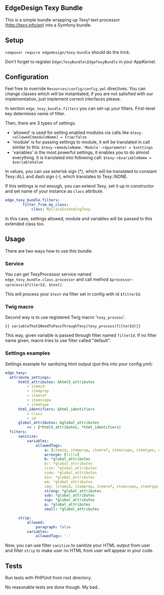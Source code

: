 ## EdgeDesign Texy Bundle

This is a simple bundle wrapping up Texy! text processor (http://texy.info/en) into a Symfony bundle.


## Setup

`composer require edgedesign/texy-bundle` should do the trick.

Don't forget to register `Edge\TexyBundle\EdgeTexyBundle` in your AppKernel.

## Configuration

Feel free to override `Resources/config/config.yml` directives.
You can change classes which will be instantiated, if you are not satisfied with our implementation, 
just implement correct interfaces please.

In section `edge_texy_bundle.filters` you can set-up your filters.
First-level key determines name of filter. 

Then, there are 3 types of settings. 
- 'allowed' is used for setting enabled modules via calls like `$texy->allowed[$moduleName] = true/false`
- 'module' is for passing settings to module, it will be translated in call similar to this: `$texy->$moduleName.'Module'->$parameter = $settings`
- 'variables' is the most powerful settings, it enables you to do almost everything. It is translated into following call: `$texy->$variableName = $variableValue`

In values, you can use asterisk sign (*), which will be translated to constant Texy::ALL and dash sign (-), which translates to Texy::NONE.

If this settings is not enough, you can extend Texy, set it up in constructor and set name of your instance as `class` attribute.

```yaml
edge_texy_bundle.filters:
        filter_from_my_class:
            class: MyClassExtendingTexy    			
```

In this case, settings allowed, module and variables will be passed to this extended class too.

## Usage

There are two ways how to use this bundle.

### Service
You can get TexyProcessor service named `edge_texy_bundle.class.processor` and call method `$processor->process($filterId, $text)`.

This will process your `$text` via filter set in config with id `$filterId`.

### Twig macro
Second way is to use registered Twig macro '`texy_process`'.

```twig
{{ variableThatINeedToPassThroughTexy|texy_process(filterId)}}
```

This way, given variable is passed through filter named `filterId`. If no filter name given, macro tries to use filter called "default".

### Settings examples
Settings example for sanitizing html output (put this into your config.yml):
```yaml
edge_texy:
  attribute_settings:
      html5_attributes: &html5_attributes
          - itemid
          - itemprop
          - itemref
          - itemscope
          - itemtype
      html_identifiers: &html_identifiers
          - class
          - id
      global_attributes: &global_attributes
          << : [*html5_attributes, *html_identifiers]
  filters:
      sanitize:
          variables:
              allowedTags:
                  a: [itemid, itemprop, itemref, itemscope, itemtype, class, id, href, title]
                  acronym: [title]
                  b: *global_attributes
                  br: *global_attributes
                  cite: *global_attributes
                  code: *global_attributes
                  div: *global_attributes
                  em: *global_attributes
                  img: [itemid, itemprop, itemref, itemscope, itemtype, class, id, src, alt]
                  strong: *global_attributes
                  sub: *global_attributes
                  sup: *global_attributes
                  q: *global_attributes
                  small: *global_attributes

      strip:
          allowed:
              paragraph: false
          variables:
              allowedTags: '-'
```

Now, you can use filter `sanitize` to sanitize your HTML output from user
and filter `strip` to make user no HTML from user will appear in your code.
## Tests

Run tests with PHPUnit from root directory.

No reasonable tests are done though. My bad..